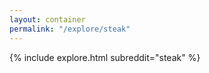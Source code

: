 ```yaml
---
layout: container
permalink: "/explore/steak"
---
```


<link rel="stylesheet" type="text/css" href="/static/css/explore.css">
{% include explore.html subreddit="steak" %}
